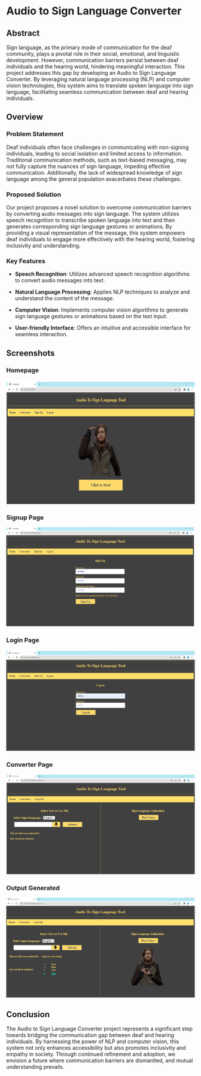 # Audio to Sign Language Converter

## Abstract

Sign language, as the primary mode of communication for the deaf community, plays a pivotal role in their social, emotional, and linguistic development. However, communication barriers persist between deaf individuals and the hearing world, hindering meaningful interaction. This project addresses this gap by developing an Audio to Sign Language Converter. By leveraging natural language processing (NLP) and computer vision technologies, this system aims to translate spoken language into sign language, facilitating seamless communication between deaf and hearing individuals.

## Overview

### Problem Statement

Deaf individuals often face challenges in communicating with non-signing individuals, leading to social isolation and limited access to information. Traditional communication methods, such as text-based messaging, may not fully capture the nuances of sign language, impeding effective communication. Additionally, the lack of widespread knowledge of sign language among the general population exacerbates these challenges.

### Proposed Solution

Our project proposes a novel solution to overcome communication barriers by converting audio messages into sign language. The system utilizes speech recognition to transcribe spoken language into text and then generates corresponding sign language gestures or animations. By providing a visual representation of the message, this system empowers deaf individuals to engage more effectively with the hearing world, fostering inclusivity and understanding.

### Key Features

- **Speech Recognition**: Utilizes advanced speech recognition algorithms to convert audio messages into text.
  
- **Natural Language Processing**: Applies NLP techniques to analyze and understand the content of the message.
  
- **Computer Vision**: Implements computer vision algorithms to generate sign language gestures or animations based on the text input.
  
- **User-friendly Interface**: Offers an intuitive and accessible interface for seamless interaction.

## Screenshots

### Homepage
![Homepage](homepage.png.png)

### Signup Page
![Signup Page](signup.png.png)

### Login Page
![Login Page](login.png.png)

### Converter Page
![Converter Page](converter.png.png)

### Output Generated
![Output Generated](output.png.png)

## Conclusion

The Audio to Sign Language Converter project represents a significant step towards bridging the communication gap between deaf and hearing individuals. By harnessing the power of NLP and computer vision, this system not only enhances accessibility but also promotes inclusivity and empathy in society. Through continued refinement and adoption, we envision a future where communication barriers are dismantled, and mutual understanding prevails.

